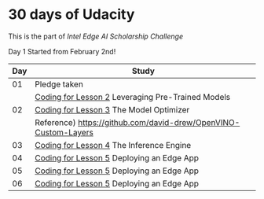 
# 30 days of Udacity  

This is the part of *Intel Edge AI Scholarship Challenge*

Day 1 Started from February 2nd!

| Day  | Study |
| :--- | ------ |
|  01  | Pledge taken |
|      | [Coding for Lesson 2](https://github.com/sijoonlee/deep_learning/tree/master/Intel-Edge-AI-Challenge/Lesson2) Leveraging Pre-Trained Models |
|  02  | [Coding for Lesson 3]((https://github.com/sijoonlee/deep_learning/tree/master/Intel-Edge-AI-Challenge/Lesson3)) The Model Optimizer |
|      | Reference) https://github.com/david-drew/OpenVINO-Custom-Layers |
|  03  | [Coding for Lesson 4](https://github.com/sijoonlee/deep_learning/tree/master/Intel-Edge-AI-Challenge/Lesson4) The Inference Engine |
|  04  | [Coding for Lesson 5](https://github.com/sijoonlee/deep_learning/tree/master/Intel-Edge-AI-Challenge/Lesson5) Deploying an Edge App |
|  05  | [Coding for Lesson 5](https://github.com/sijoonlee/deep_learning/tree/master/Intel-Edge-AI-Challenge/Lesson5) Deploying an Edge App |
|  06  | [Coding for Lesson 5](https://github.com/sijoonlee/deep_learning/tree/master/Intel-Edge-AI-Challenge/Lesson5) Deploying an Edge App |